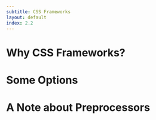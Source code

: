 ```yaml
---
subtitle: CSS Frameworks
layout: default
index: 2.2
---
```


# Why CSS Frameworks?

# Some Options

# A Note about Preprocessors
